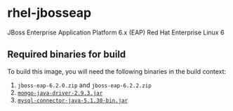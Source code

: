 rhel-jbosseap
=============

JBoss Enterprise Application Platform 6.x (EAP) Red Hat Enterprise Linux 6

## Required binaries for build

To build this image, you will need the following binaries in the build context:

1. `jboss-eap-6.2.0.zip` and `jboss-eap-6.2.2.zip`
2. [`mongo-java-driver-2.9.3.jar`](https://github.com/downloads/mongodb/mongo-java-driver/mongo-2.9.3.jar)
3. [`mysql-connector-java-5.1.30-bin.jar`](https://dev.mysql.com/downloads/connector/j/)